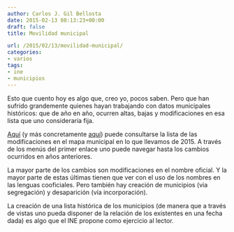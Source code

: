 ```yaml
---
author: Carlos J. Gil Bellosta
date: 2015-02-13 08:13:23+00:00
draft: false
title: Movilidad municipal

url: /2015/02/13/movilidad-municipal/
categories:
- varios
tags:
- ine
- municipios
---
```


Esto que cuento hoy es algo que, creo yo, pocos saben. Pero que han sufrido grandemente quienes hayan trabajando con datos municipales históricos: que de año en año, ocurren altas, bajas y modificaciones en esa lista que uno consideraría fija.

[Aquí](http://www.ine.es/jaxi/menu.do?type=pcaxis&path=/t20/e245/codmun&file=inebase&L=0) (y más concretamente [aquí](http://www.ine.es/daco/daco42/codmun/codmun_anual.htm)) puede consultarse la lista de las modificaciones en el mapa municipal en lo que llevamos de 2015. A través de los menús del primer enlace uno puede navegar hasta los cambios ocurridos en años anteriores.

La mayor parte de los cambios son modificaciones en el nombre oficial. Y la mayor parte de estas últimas tienen que ver con el uso de los nombres en las lenguas cooficiales. Pero también hay creación de municipios (via segregación) y desaparición (vía incorporación).

La creación de una lista histórica de los municipios (de manera que a través de vistas uno pueda disponer de la relación de los existentes en una fecha dada) es algo que el INE propone como ejercicio al lector.
